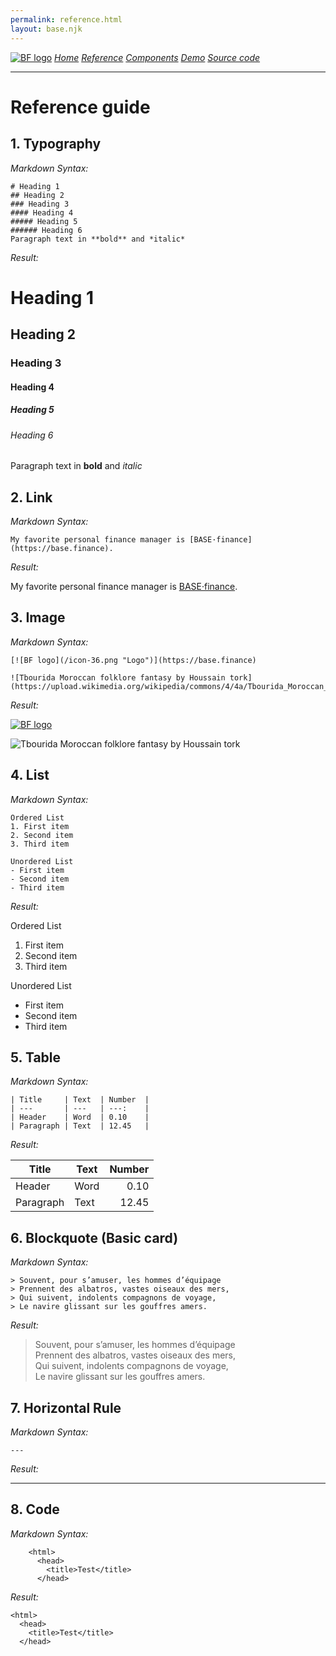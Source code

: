 ```yaml
---
permalink: reference.html
layout: base.njk
---
```

[![BF logo](/icon-36.png "Logo")](https://github.com/bndp/beautiful-markdown)
[*Home*](https://github.com/bndp/beautiful-markdown)
[*Reference*](/beautiful-markdown/reference)
[*Components*](/beautiful-markdown/components)
[*Demo*](/beautiful-markdown)
[*Source code*](/beautiful-markdown/source)

---

# Reference guide

## 1. Typography

*Markdown Syntax:*

```
# Heading 1
## Heading 2
### Heading 3
#### Heading 4
##### Heading 5
###### Heading 6
Paragraph text in **bold** and *italic*
```
*Result:*

# Heading 1
## Heading 2
### Heading 3
#### Heading 4
##### Heading 5
###### Heading 6
Paragraph text in **bold** and *italic*


## 2. Link

*Markdown Syntax:*

```
My favorite personal finance manager is [BASE·finance](https://base.finance).
```

*Result:*

My favorite personal finance manager is [BASE·finance](https://base.finance).


## 3. Image

*Markdown Syntax:*

```
[![BF logo](/icon-36.png "Logo")](https://base.finance)

![Tbourida Moroccan folklore fantasy by Houssain tork](https://upload.wikimedia.org/wikipedia/commons/4/4a/Tbourida_Moroccan_folklore_fantasy.jpg)
```

*Result:*

[![BF logo](/icon-36.png "Logo")](https://base.finance)

![Tbourida Moroccan folklore fantasy by Houssain tork](https://upload.wikimedia.org/wikipedia/commons/4/4a/Tbourida_Moroccan_folklore_fantasy.jpg)


## 4. List

*Markdown Syntax:*

```
Ordered List
1. First item
2. Second item
3. Third item

Unordered List
- First item
- Second item
- Third item
```

*Result:*

Ordered List
1. First item
2. Second item
3. Third item

Unordered List
- First item
- Second item
- Third item


## 5. Table

*Markdown Syntax:*

```
| Title     | Text  | Number  |
| ---       | ---   | ---:    |
| Header    | Word  | 0.10    |
| Paragraph | Text  | 12.45   |
```

*Result:*

| Title     | Text  | Number  |
| ---       | ---   | ---:    |
| Header    | Word  | 0.10    |
| Paragraph | Text  | 12.45   |


## 6. Blockquote (Basic card)

*Markdown Syntax:*

```
> Souvent, pour s’amuser, les hommes d’équipage  
> Prennent des albatros, vastes oiseaux des mers,  
> Qui suivent, indolents compagnons de voyage,  
> Le navire glissant sur les gouffres amers.
```

*Result:*

> Souvent, pour s’amuser, les hommes d’équipage  
> Prennent des albatros, vastes oiseaux des mers,  
> Qui suivent, indolents compagnons de voyage,  
> Le navire glissant sur les gouffres amers.

## 7. Horizontal Rule

*Markdown Syntax:*

```
---
```

*Result:*

---


## 8. Code

*Markdown Syntax:*

```
    <html>
      <head>
        <title>Test</title>
      </head>
```

*Result:*

    <html>
      <head>
        <title>Test</title>
      </head>
